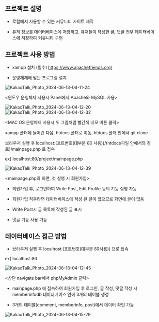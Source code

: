 ## 프로젝트 설명

- 로컬에서 사용할 수 있는 커뮤니티 사이트 제작

- 유저 정보를 데이터베이스에 저장하고, 유저들이 작성한 글, 댓글 전부 데이터베이스에 저장하여 커뮤니티 구현



## 프로젝트 사용 방법

- xampp 설치 (필수) https://www.apachefriends.org/

- 운영체제에 맞는 프로그램 설치

![KakaoTalk_Photo_2024-06-13-04-11-24](https://github.com/Sumin0329/OpenSourceSWProject/assets/163393624/5be29590-a3dc-4ae2-8256-f7a98e74f0f8)



<윈도우 운영체제 사용시 Panel에서 Apache와 MySQL 사용>

![KakaoTalk_Photo_2024-06-13-04-12-20](https://github.com/Sumin0329/OpenSourceSWProject/assets/163393624/4fcf2ac0-8443-49f2-9c54-5413e09ac922) ![KakaoTalk_Photo_2024-06-13-04-12-32](https://github.com/Sumin0329/OpenSourceSWProject/assets/163393624/3ad02284-1230-430b-8089-fedf0fb977e0)


 

<MAC OS 운영체제 사용시 위 그림처럼 빨간색 네모 버튼 클릭>



xampp 폴더에 들어간 다음, htdocs 폴더로 이동, htdocs 폴더 안에서 git clone

브라우저 실행 후 localhost:(포트번호(대부분 80 사용))/(htdocs파일 안에서의 경로)/mainpage.php 로 접속

ex) localhost:80/project/mainpage.php

![KakaoTalk_Photo_2024-06-13-04-12-39](https://github.com/Sumin0329/OpenSourceSWProject/assets/163393624/68cb7bbe-fb43-4e0e-9a7a-b5c6679df0fd)



 

<mainpage.php의 화면, 첫 실행 시 회원가입>



- 회원가입 후, 로그인하여 Write Post, Edit Profile 등의 기능 실행 가능

- 회원가입 직후라면 데이터베이스에 작성 된 글이 없으므로 화면에 글이 없음

- Write Post시 글 목록에 작성된 글 표시

- 댓글 기능 사용 가능



## 데이터베이스 접근 방법

- 브라우저 실행 후 localhost:(포트번호(대부분 80사용)) 으로 접속 

ex) localhost:80

![KakaoTalk_Photo_2024-06-13-04-12-45](https://github.com/Sumin0329/OpenSourceSWProject/assets/163393624/b45abde2-395d-40fb-92b1-a2019ae7dcf5)



 

<상단 navigate bar에서 phpMyAdmin 클릭>

- mainpage.php 에 접속하여 회원가입 후 로그인, 글 작성, 댓글 작성 시 memberinfodb 데이터베이스 안에 3개의 테이블 생성

- 3개의 테이블(comment, memberinfo, post)에서 데이터 확인 가능

![KakaoTalk_Photo_2024-06-13-04-15-29](https://github.com/Sumin0329/OpenSourceSWProject/assets/163393624/b2bd417c-42bb-407b-8ce8-416c02b594b9)

